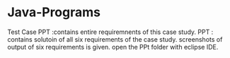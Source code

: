 # Java-Programs
Test Case PPT :contains entire requiremnents of this case study.
PPT : contains solutoin of all six requirements of the case study.
screenshots of output of six requirements is given.
open the PPt folder with eclipse IDE.
